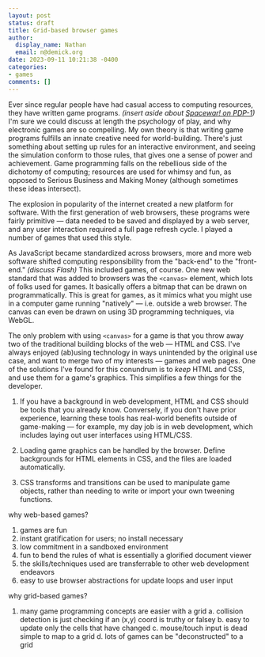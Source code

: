 ```yaml
---
layout: post
status: draft
title: Grid-based browser games
author:
  display_name: Nathan
  email: n@demick.org
date: 2023-09-11 10:21:38 -0400
categories:
- games
comments: []
---
```

Ever since regular people have had casual access to computing resources, they have written game programs. _(insert aside about [Spacewar! on PDP-1](https://en.wikipedia.org/wiki/Spacewar!))_ I'm sure we could discuss at length the psychology of play, and why electronic games are so compelling. My own theory is that writing game programs fulfills an innate creative need for world-building. There's just something about setting up rules for an interactive environment, and seeing the simulation conform to those rules, that gives one a sense of power and achievement. Game programming falls on the rebellious side of the dichotomy of computing; resources are used for whimsy and fun, as opposed to Serious Business and Making Money (although sometimes these ideas intersect).

The explosion in popularity of the internet created a new platform for software. With the first generation of web browsers, these programs were fairly primitive &mdash; data needed to be saved and displayed by a web server, and any user interaction required a full page refresh cycle. I played a number of games that used this style.

As JavaScript became standardized across browsers, more and more web software shifted computing responsibility from the "back-end" to the "front-end." _(discuss Flash)_ This included games, of course. One new web standard that was added to browsers was the `<canvas>` element, which lots of folks used for games. It basically offers a bitmap that can be drawn on programmatically. This is great for games, as it mimics what you might use in a computer game running "natively" &mdash; i.e. outside a web browser. The canvas can even be drawn on using 3D programming techniques, via WebGL.

The only problem with using `<canvas>` for a game is that you throw away two of the traditional building blocks of the web &mdash; HTML and CSS. I've always enjoyed (ab)using technology in ways unintended by the original use case, and want to merge two of my interests &mdash; games and web pages. One of the solutions I've found for this conundrum is to _keep_ HTML and CSS, and use them for a game's graphics. This simplifies a few things for the developer.

1. If you have a background in web development, HTML and CSS should be tools that you already know. Conversely, if you don't have prior experience, learning these tools has real-world benefits outside of game-making &mdash; for example, my day job is in web development, which includes laying out user interfaces using HTML/CSS.

2. Loading game graphics can be handled by the browser. Define backgrounds for HTML elements in CSS, and the files are loaded automatically.

3. CSS transforms and transitions can be used to manipulate game objects, rather than needing to write or import your own tweening functions.


why web-based games?

1. games are fun
2. instant gratification for users; no install necessary
3. low commitment in a sandboxed environment
4. fun to bend the rules of what is essentially a glorified document viewer
5. the skills/techniques used are transferrable to other web development endeavors
6. easy to use browser abstractions for update loops and user input

why grid-based games?

1. many game programming concepts are easier with a grid
   a. collision detection is just checking if an (x,y) coord is truthy or falsey
   b. easy to update only the cells that have changed
   c. mouse/touch input is dead simple to map to a grid
   d. lots of games can be "deconstructed" to a grid

